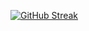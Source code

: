 [![GitHub Streak](https://github-readme-streak-stats.herokuapp.com/?user=E-jiwoo&theme=tokyonight)](https://git.io/streak-stats)

